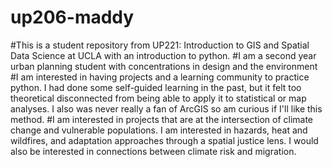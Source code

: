 # up206-maddy 
#This is a student repository from UP221: Introduction to GIS and Spatial Data Science at UCLA with an introduction to python.
#I am a second year urban planning student with concentrations in design and the environment
#I am interested in having projects and a learning community to practice python. I had done some self-guided learning in the past, but it felt too theoretical disconnected from being able to apply it to statistical or map analyses. I also was never really a fan of ArcGIS so am curious if I'll like this method.
#I am interested in projects that are at the intersection of climate change and vulnerable populations. I am interested in hazards, heat and wildfires, and adaptation approaches through a spatial justice lens. I would also be interested in connections between climate risk and migration.
